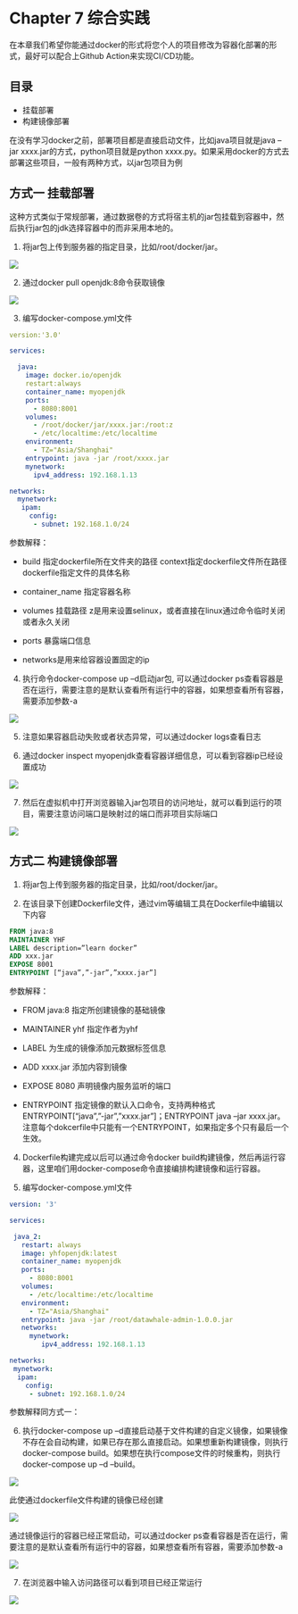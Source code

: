 # Chapter 7 综合实践

在本章我们希望你能通过docker的形式将您个人的项目修改为容器化部署的形式，最好可以配合上Github Action来实现CI/CD功能。

## 目录

- 挂载部署
- 构建镜像部署

在没有学习docker之前，部署项目都是直接启动文件，比如java项目就是java –jar xxxx.jar的方式，python项目就是python xxxx.py。如果采用docker的方式去部署这些项目，一般有两种方式，以jar包项目为例

## 方式一 挂载部署

这种方式类似于常规部署，通过数据卷的方式将宿主机的jar包挂载到容器中，然后执行jar包的jdk选择容器中的而非采用本地的。

1. 将jar包上传到服务器的指定目录，比如/root/docker/jar。

![](https://tva1.sinaimg.cn/large/008eGmZEly1gp4hbw8yj2j30bj03o0sv.jpg)

2. 通过docker pull openjdk:8命令获取镜像

![](https://tva1.sinaimg.cn/large/008eGmZEly1gp4hc9cp7hj30bj032q34.jpg)

3. 编写docker-compose.yml文件

```yaml
version:'3.0'

services:

  java:
    image: docker.io/openjdk
    restart:always
    container_name: myopenjdk
    ports:
      - 8080:8001
    volumes:
      - /root/docker/jar/xxxx.jar:/root:z
      - /etc/localtime:/etc/localtime
    environment:
      - TZ="Asia/Shanghai"
    entrypoint: java -jar /root/xxxx.jar
    mynetwork:
      ipv4_address: 192.168.1.13

networks:
  mynetwork:
   ipam:
     config:
      - subnet: 192.168.1.0/24
```

参数解释：

- build 指定dockerfile所在文件夹的路径 context指定dockerfile文件所在路径 dockerfile指定文件的具体名称

- container_name 指定容器名称

- volumes 挂载路径  z是用来设置selinux，或者直接在linux通过命令临时关闭或者永久关闭

- ports 暴露端口信息

- networks是用来给容器设置固定的ip

4. 执行命令docker-compose up –d启动jar包, 可以通过docker ps查看容器是否在运行，需要注意的是默认查看所有运行中的容器，如果想查看所有容器，需要添加参数-a

![](https://tva1.sinaimg.cn/large/008eGmZEly1gp4hcjng9qj30bj02ijrd.jpg)

5. 注意如果容器启动失败或者状态异常，可以通过docker logs查看日志

6. 通过docker inspect myopenjdk查看容器详细信息，可以看到容器ip已经设置成功

![](https://tva1.sinaimg.cn/large/008eGmZEly1gp4hcr6d6cj30bj04s3ym.jpg)

7. 然后在虚拟机中打开浏览器输入jar包项目的访问地址，就可以看到运行的项目，需要注意访问端口是映射过的端口而非项目实际端口

![](https://tva1.sinaimg.cn/large/008eGmZEly1gp4hczjxihj30bj06qq3b.jpg)

## 方式二 构建镜像部署

1. 将jar包上传到服务器的指定目录，比如/root/docker/jar。

2. 在该目录下创建Dockerfile文件，通过vim等编辑工具在Dockerfile中编辑以下内容

```dockerfile
FROM java:8
MAINTAINER YHF
LABEL description=”learn docker”
ADD xxx.jar
EXPOSE 8001
ENTRYPOINT [“java”,”-jar”,”xxxx.jar”]
```

参数解释：

- FROM java:8 指定所创建镜像的基础镜像

- MAINTAINER yhf 指定作者为yhf

- LABEL 为生成的镜像添加元数据标签信息

- ADD xxxx.jar 添加内容到镜像

- EXPOSE 8080 声明镜像内服务监听的端口

- ENTRYPOINT 指定镜像的默认入口命令，支持两种格式ENTRYPOINT[“java”,”-jar”,”xxxx.jar”]；ENTRYPOINT java –jar xxxx.jar。注意每个dokcerfile中只能有一个ENTRYPOINT，如果指定多个只有最后一个生效。

4. Dockerfile构建完成以后可以通过命令docker build构建镜像，然后再运行容器，这里咱们用docker-compose命令直接编排构建镜像和运行容器。

5. 编写docker-compose.yml文件

 ```yaml
version: '3'

services:

  java_2:
    restart: always
    image: yhfopenjdk:latest
    container_name: myopenjdk
    ports:
      - 8080:8001
    volumes:
      - /etc/localtime:/etc/localtime
    environment:
      - TZ="Asia/Shanghai"
    entrypoint: java -jar /root/datawhale-admin-1.0.0.jar
    networks:
      mynetwork:
         ipv4_address: 192.168.1.13

networks:
  mynetwork:
   ipam:
     config:
      - subnet: 192.168.1.0/24
 ```

参数解释同方式一：

6. 执行docker-compose up –d直接启动基于文件构建的自定义镜像，如果镜像不存在会自动构建，如果已存在那么直接启动。如果想重新构建镜像，则执行docker-compose build。如果想在执行compose文件的时候重构，则执行docker-compose up –d –build。

![](https://tva1.sinaimg.cn/large/008eGmZEly1gp4hd9k0amj30bj03mdfv.jpg)

此使通过dockerfile文件构建的镜像已经创建

![](https://tva1.sinaimg.cn/large/008eGmZEly1gp4hdh1yb9j30bj02s74f.jpg)

通过镜像运行的容器已经正常启动，可以通过docker ps查看容器是否在运行，需要注意的是默认查看所有运行中的容器，如果想查看所有容器，需要添加参数-a

![](https://tva1.sinaimg.cn/large/008eGmZEly1gp4hdp2lzkj30bj00k3yc.jpg)

7. 在浏览器中输入访问路径可以看到项目已经正常运行

![](https://tva1.sinaimg.cn/large/008eGmZEly1gp4hdxrrqqj30bj06edg4.jpg)
